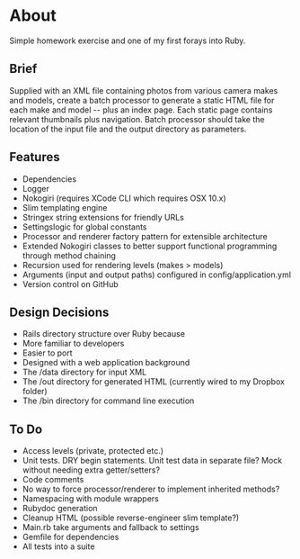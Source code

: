 # About

Simple homework exercise and one of my first forays into Ruby.

## Brief

Supplied with an XML file containing photos from various camera makes and models, create a batch processor to generate a
static HTML file for each make and model -- plus an index page. Each static page contains relevant thumbnails plus
navigation. Batch processor should take the location of the input file and the output directory as parameters.

## Features

* Dependencies
 * Logger
 * Nokogiri (requires XCode CLI which requires OSX 10.x)
 * Slim templating engine
 * Stringex string extensions for friendly URLs
 * Settingslogic for global constants
* Processor and renderer factory pattern for extensible architecture
* Extended Nokogiri classes to better support functional programming through method chaining
* Recursion used for rendering levels (makes > models)
* Arguments (input and output paths) configured in config/application.yml
* Version control on GitHub

## Design Decisions

* Rails directory structure over Ruby because
 * More familiar to developers
 * Easier to port
 * Designed with a web application background
 * The /data directory for input XML
 * The /out directory for generated HTML (currently wired to my Dropbox folder)
 * The /bin directory for command line execution

## To Do

* Access levels (private, protected etc.)
* Unit tests. DRY begin statements. Unit test data in separate file? Mock without needing extra getter/setters?
* Code comments
* No way to force processor/renderer to implement inherited methods?
* Namespacing with module wrappers
* Rubydoc generation
* Cleanup HTML (possible reverse-engineer slim template?)
* Main.rb take arguments and fallback to settings
* Gemfile for dependencies
* All tests into a suite